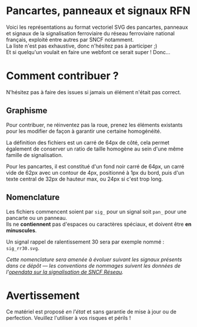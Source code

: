 # Pancartes, panneaux et signaux RFN

Voici les représentations au format vectoriel SVG des pancartes, panneaux et signaux de la signalisation ferroviaire du réseau ferroviaire national français, exploité entre autres par SNCF notamment.  
La liste n'est pas exhaustive, donc n'hésitez pas à participer ;)  
Et si quelqu'un voulait en faire une webfont ce serait super ! Donc...

# Comment contribuer ?

N'hésitez pas à faire des issues si jamais un élément n'était pas correct.  

## Graphisme

Pour contribuer, ne réinventez pas la roue, prenez les éléments existants pour les modifier de façon à garantir une certaine homogénéité.

La définition des fichiers est un carré de 64px de côté, cela permet également de conserver un ratio de taille homogène au sein d'une même famille de signalisation.

Pour les pancartes, il est constitué d'un fond noir carré de 64px, un carré vide de 62px avec un contour de 4px, positionné à 1px du bord, puis d'un texte central de 32px de hauteur max, ou 24px si c'est trop long.

## Nomenclature

Les fichiers commencent soient par `sig_` pour un signal soit `pan_` pour une pancarte ou un panneau.  
Ils ne **contiennent** pas d'espaces ou caractères spéciaux, et doivent être **en minuscules**.

Un signal rappel de ralentissement 30 sera par exemple nommé : `sig_rr30.svg`.

_Cette nomenclature sera amenée à évoluer suivant les signaux présents dans ce dépôt — les conventions de nommages suivent les données de l'[opendata sur la signalisation de SNCF Réseau](https://data.sncf.com/explore/dataset/signalisation-permanente)._

# Avertissement

Ce matériel est proposé _en l'état_ et sans garantie de mise à jour ou de perfection. Veuillez l'utiliser à vos risques et périls !
